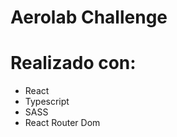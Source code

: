 # Aerolab Challenge

# Realizado con:
<ul>
  <li>React</li>
  <li>Typescript</li>
  <li>SASS</li>
  <li>React Router Dom</li>
</ul>
